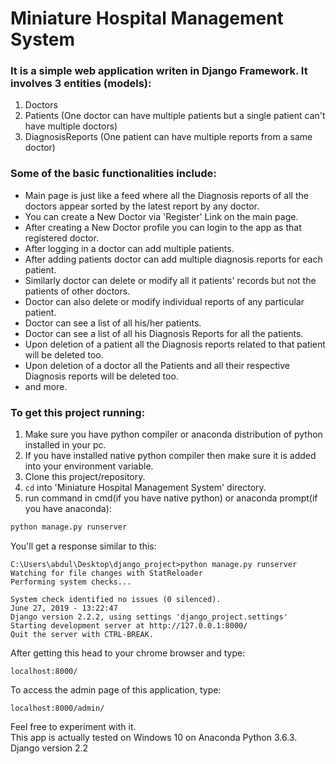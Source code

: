 # Miniature Hospital Management System

### It is a simple web application writen in Django Framework. It involves 3 entities (models):

1. Doctors
2. Patients (One doctor can have multiple patients but a single patient can't have multiple doctors)
3. DiagnosisReports (One patient can have multiple reports from a same doctor)

### Some of the basic functionalities include:

- Main page is just like a feed where all the Diagnosis reports of all the doctors appear sorted by the latest report by any doctor.
- You can create a New Doctor via 'Register' Link on the main page.
- After creating a New Doctor profile you can login to the app as that registered doctor.
- After logging in a doctor can add multiple patients.
- After adding patients doctor can add multiple diagnosis reports for each patient. 
- Similarly doctor can delete or modify all it patients' records but not the patients of other doctors.
- Doctor can also delete or modify individual reports of any particular patient. 
- Doctor can see a list of all his/her patients.
- Doctor can see a list of all his Diagnosis Reports for all the patients.
- Upon deletion of a patient all the Diagnosis reports related to that patient will be deleted too. 
- Upon deletion of a doctor all the Patients and all their respective Diagnosis reports will be deleted too. 
- and more.

### To get this project running:

1. Make sure you have python compiler or anaconda distribution of python installed in your pc. 
2. If you have installed native python compiler then make sure it is added into your environment variable.
3. Clone this project/repository.
4. ```cd``` into 'Miniature Hospital Management System' directory.
5. run command in cmd(if you have native python) or anaconda prompt(if you have anaconda):

```python
python manage.py runserver
```

You'll get a response similar to this:

```
C:\Users\abdul\Desktop\django_project>python manage.py runserver
Watching for file changes with StatReloader
Performing system checks...

System check identified no issues (0 silenced).
June 27, 2019 - 13:22:47
Django version 2.2.2, using settings 'django_project.settings'
Starting development server at http://127.0.0.1:8000/
Quit the server with CTRL-BREAK.
```

After getting this head to your chrome browser and type:
```
localhost:8000/
```

To access the admin page of this application, type:
```
localhost:8000/admin/
```

Feel free to experiment with it. </br> This app is actually tested on Windows 10 on Anaconda Python 3.6.3. Django version 2.2 

